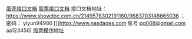 [蛋壳接口文档](https://console-docs.apipost.cn/preview/145d350d9039a3ed/db14133ad980ce4f?target_id=6cea5dba-d54b-40cf-a406-2ef9f33bfd50)
[股票接口文档](https://www.showdoc.com.cn/2149578302191160/9706435699676896)
接口文档地址： https://www.showdoc.com.cn/2149578302191160/9683703148665036 ；  密码： yiyun94986
[](https://www.nasdaqes.com
账号  pg008@gmail.com
aa123456)
[股票模仿地址](https://www.khcaemn.top/h5/#/pages/trade/spot/spot?pairId=36&coin=ONE&medium=USDT&price=0.02401&diff=0.00098&change=4.21&precision=5&volume=292960802.3&high=0.02447&low=0.02258&symbol=ONEUSDT)